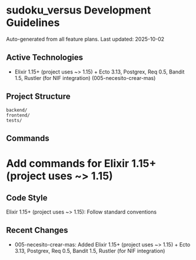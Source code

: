 # sudoku_versus Development Guidelines

Auto-generated from all feature plans. Last updated: 2025-10-02

## Active Technologies
- Elixir 1.15+ (project uses ~> 1.15) + Ecto 3.13, Postgrex, Req 0.5, Bandit 1.5, Rustler (for NIF integration) (005-necesito-crear-mas)

## Project Structure
```
backend/
frontend/
tests/
```

## Commands
# Add commands for Elixir 1.15+ (project uses ~> 1.15)

## Code Style
Elixir 1.15+ (project uses ~> 1.15): Follow standard conventions

## Recent Changes
- 005-necesito-crear-mas: Added Elixir 1.15+ (project uses ~> 1.15) + Ecto 3.13, Postgrex, Req 0.5, Bandit 1.5, Rustler (for NIF integration)

<!-- MANUAL ADDITIONS START -->
<!-- MANUAL ADDITIONS END -->